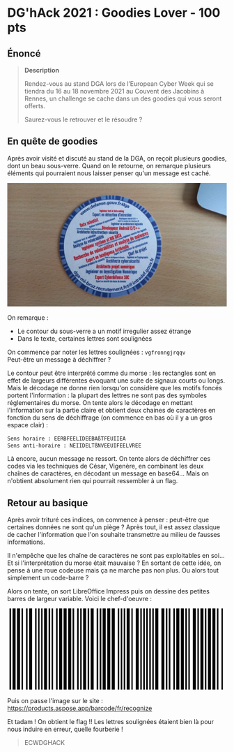 # DG'hAck 2021 : Goodies Lover - 100 pts

## Énoncé 

>**Description**
>
>Rendez-vous au stand DGA lors de l’European Cyber Week qui se tiendra du 16 au 18 novembre 2021 au Couvent des Jacobins à Rennes, un challenge se cache dans un des goodies qui vous seront offerts.
>
>Saurez-vous le retrouver et le résoudre ?

## En quête de goodies

Après avoir visité et discuté au stand de la DGA, on reçoit plusieurs goodies, dont un beau sous-verre. Quand on le retourne, on remarque plusieurs éléments qui pourraient nous laisser penser qu'un message est caché.

![photo_goodies](goodies.jpg)

On remarque :
 - Le contour du sous-verre a un motif irregulier assez étrange
 - Dans le texte, certaines lettres sont soulignées

On commence par noter les lettres soulignées : `vgfronngjrqqv`\
Peut-être un message à déchiffrer ?

Le contour peut être interprêté comme du morse : les rectangles sont en effet de largeurs différentes évoquant une suite de signaux courts ou longs. Mais le décodage ne donne rien lorsqu'on considère que les motifs foncés portent l'information : la plupart des lettres ne sont pas des symboles réglementaires du morse. On tente alors le décodage en mettant l'information sur la partie claire et obtient deux chaines de caractères en fonction du sens de déchiffrage (on commence en bas où il y a un gros espace clair) :
```
Sens horaire : EERBFEELIDEEBAßTFEUIIEA
Sens anti-horaire : NEIIDELTßNVEEUIFEELVREE
```

Là encore, aucun message ne ressort. On tente alors de déchiffrer ces codes via les techniques de César, Vigenère, en combinant les deux chaînes de caractères, en décodant un message en base64... Mais on n'obtient absolument rien qui pourrait ressembler à un flag.

## Retour au basique

Après avoir trituré ces indices, on commence à penser : peut-être que certaines données ne sont qu'un piège ? Après tout, il est assez classique de cacher l'information que l'on souhaite transmettre au milieu de fausses informations.

Il n'empêche que les chaîne de caractères ne sont pas exploitables en soi... Et si l'interprétation du morse était mauvaise ? En sortant de cette idée, on pense à une roue codeuse mais ça ne marche pas non plus. Ou alors tout simplement un code-barre ?

Alors on tente, on sort LibreOffice Impress puis on dessine des petites barres de largeur variable. Voici le chef-d'oeuvre :

![code_barre](code_bare.png)

Puis on passe l'image sur le site : https://products.aspose.app/barcode/fr/recognize

Et tadam ! On obtient le flag !! Les lettres soulignées étaient bien là pour nous induire en erreur, quelle fourberie !

> ECWDGHACK
